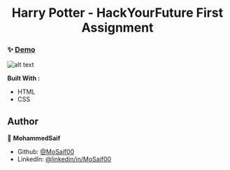 <h1 align="center"> Harry Potter - HackYourFuture First Assignment  </h1>

### ✨ [Demo](https://mosaif00.github.io/HarryPotter-HYF-Assignement/)

![alt text](demo.gif)

**Built With :**

- HTML
- CSS

## Author

👤 **MohammedSaif**

- Github: [@MoSaif00](https://github.com/MoSaif00)
- LinkedIn: [@linkedin\/in\/MoSaif00](https://linkedin.com/in/linkedin/in/MoSaif00)

